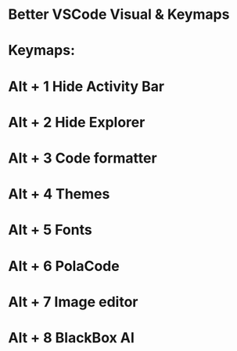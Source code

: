 # Better VSCode Visual & Keymaps
#
#
# Keymaps:
# Alt + 1 Hide Activity Bar
# Alt + 2 Hide Explorer
# Alt + 3 Code formatter
# Alt + 4 Themes
# Alt + 5 Fonts
# Alt + 6 PolaCode
# Alt + 7 Image editor
# Alt + 8 BlackBox AI
